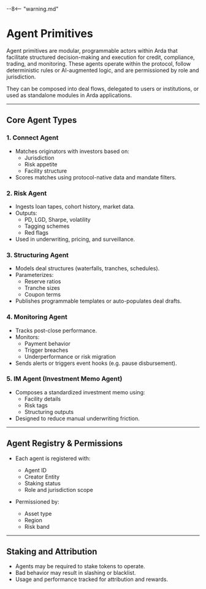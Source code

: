 --8<-- "warning.md"

# Agent Primitives

Agent primitives are modular, programmable actors within Arda that facilitate structured decision-making and execution for credit, compliance, trading, and monitoring. These agents operate within the protocol, follow deterministic rules or AI-augmented logic, and are permissioned by role and jurisdiction.

They can be composed into deal flows, delegated to users or institutions, or used as standalone modules in Arda applications.

---

## Core Agent Types

### 1. **Connect Agent**

- Matches originators with investors based on:
    - Jurisdiction
    - Risk appetite
    - Facility structure
- Scores matches using protocol-native data and mandate filters.

### 2. **Risk Agent**

- Ingests loan tapes, cohort history, market data.
- Outputs:
    - PD, LGD, Sharpe, volatility
    - Tagging schemes
    - Red flags
- Used in underwriting, pricing, and surveillance.

### 3. **Structuring Agent**

- Models deal structures (waterfalls, tranches, schedules).
- Parameterizes:
    - Reserve ratios
    - Tranche sizes
    - Coupon terms
- Publishes programmable templates or auto-populates deal drafts.

### 4. **Monitoring Agent**

- Tracks post-close performance.
- Monitors:
    - Payment behavior
    - Trigger breaches
    - Underperformance or risk migration
- Sends alerts or triggers event hooks (e.g. pause disbursement).

### 5. **IM Agent (Investment Memo Agent)**

- Composes a standardized investment memo using:
    - Facility details
    - Risk tags
    - Structuring outputs
- Designed to reduce manual underwriting friction.

---

## Agent Registry & Permissions

- Each agent is registered with:
    - Agent ID
    - Creator Entity
    - Staking status
    - Role and jurisdiction scope

- Permissioned by:
    - Asset type
    - Region
    - Risk band

---

## Staking and Attribution

- Agents may be required to stake tokens to operate.
- Bad behavior may result in slashing or blacklist.
- Usage and performance tracked for attribution and rewards.
